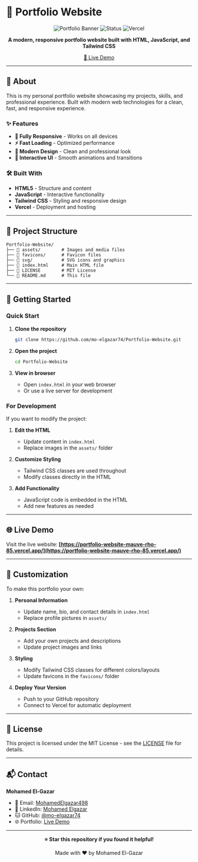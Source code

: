 # 🌟 Portfolio Website

<div align="center">

![Portfolio Banner](https://img.shields.io/badge/Portfolio-Website-blue?style=for-the-badge&logo=vercel)
![Status](https://img.shields.io/badge/Status-Live-success?style=for-the-badge)
![Vercel](https://img.shields.io/badge/Deployed%20on-Vercel-black?style=for-the-badge&logo=vercel)

**A modern, responsive portfolio website built with HTML, JavaScript, and Tailwind CSS**

[🚀 Live Demo](https://portfolio-website-mauve-rho-85.vercel.app/)

</div>

---

## 🎯 About

This is my personal portfolio website showcasing my projects, skills, and professional experience. Built with modern web technologies for a clean, fast, and responsive experience.

### ✨ Features

- **📱 Fully Responsive** - Works on all devices
- **⚡ Fast Loading** - Optimized performance
- **🎨 Modern Design** - Clean and professional look
- **🌙 Interactive UI** - Smooth animations and transitions

### 🛠️ Built With

- **HTML5** - Structure and content
- **JavaScript** - Interactive functionality
- **Tailwind CSS** - Styling and responsive design
- **Vercel** - Deployment and hosting

---

## 📁 Project Structure

```
Portfolio-Website/
├── 📁 assets/        # Images and media files
├── 📁 favicons/      # Favicon files
├── 📁 svg/           # SVG icons and graphics
├── 📄 index.html     # Main HTML file
├── 📄 LICENSE        # MIT License
└── 📄 README.md      # This file
```

---

## 🚀 Getting Started

### Quick Start

1. **Clone the repository**
   ```bash
   git clone https://github.com/mo-elgazar74/Portfolio-Website.git
   ```

2. **Open the project**
   ```bash
   cd Portfolio-Website
   ```

3. **View in browser**
   - Open `index.html` in your web browser
   - Or use a live server for development

### For Development

If you want to modify the project:

1. **Edit the HTML**
   - Update content in `index.html`
   - Replace images in the `assets/` folder

2. **Customize Styling**
   - Tailwind CSS classes are used throughout
   - Modify classes directly in the HTML

3. **Add Functionality**
   - JavaScript code is embedded in the HTML
   - Add new features as needed

---

## 🌐 Live Demo

Visit the live website: **[https://portfolio-website-mauve-rho-85.vercel.app/](https://portfolio-website-mauve-rho-85.vercel.app/)**

---

## 🔧 Customization

To make this portfolio your own:

1. **Personal Information**
   - Update name, bio, and contact details in `index.html`
   - Replace profile pictures in `assets/`

2. **Projects Section**
   - Add your own projects and descriptions
   - Update project images and links

3. **Styling**
   - Modify Tailwind CSS classes for different colors/layouts
   - Update favicons in the `favicons/` folder

4. **Deploy Your Version**
   - Push to your GitHub repository
   - Connect to Vercel for automatic deployment

---

## 📄 License

This project is licensed under the MIT License - see the [LICENSE](LICENSE) file for details.

---

## 📬 Contact

**Mohamed El-Gazar**
- 📧 Email: [MohamedElgazar498](https://mail.google.com/mail/?view=cm&fs=1&to=mohamedelgazar498@gmail.com&su=Hello%20Mohamed!)
- 💼 LinkedIn: [Mohamed Elgazar](https://www.linkedin.com/in/mohamed-elgazar-17b198264/)
- 🐱 GitHub: [@mo-elgazar74](https://github.com/mo-elgazar74)
- 🌐 Portfolio: [Live Demo](https://portfolio-website-mauve-rho-85.vercel.app/)

---

<div align="center">

**⭐ Star this repository if you found it helpful!**

Made with ❤️ by Mohamed El-Gazar

</div>

